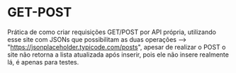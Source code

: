 # GET-POST
Prática de como criar requisições GET/POST por API própria, utilizando  esse site com JSONs que possibilitam as duas operações --> "https://jsonplaceholder.typicode.com/posts", apesar de realizar o POST o site não retorna a lista atualizada após inserir,  pois ele não insere realmente lá, é apenas para testes.
